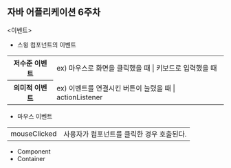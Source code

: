 ## 자바 어플리케이션 6주차

<이벤트>
* 스윙 컴포넌트의 이벤트
<table>
  <tr>
    <th>저수준 이벤트</th>
    <td>ex) 마우스로 화면을 클릭했을 때 | 키보드로 입력했을 때</td>
  </tr>
  <tr>
    <th>의미적 이벤트</th>
    <td>ex) 이벤트를 연결시킨 버튼이 눌렸을 때 | actionListener</td>
  </tr>
</table>

* 마우스 이벤트
<table>
  <tr>
    <td>mouseClicked</td>
    <td>사용자가 컴포넌트를 클릭한 경우 호출된다.</td>
  </th>
</table>

* Component
* Container
